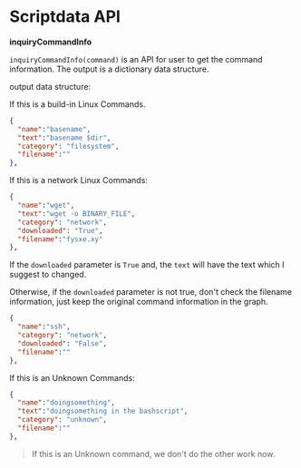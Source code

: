 # Scriptdata API

**inquiryCommandInfo**

`inquiryCommandInfo(command)` is an API for user to get the command information. The output is a dictionary data structure.

output data structure:

If this is a build-in Linux Commands.

```json
{
  "name":"basename",
  "text":"basename $dir",
  "category": "filesystem",
  "filename":""
},
```

If this is a network Linux Commands:

```json
{
  "name":"wget",
  "text":"wget -o BINARY_FILE",
  "category": "network",
  "downloaded": "True",
  "filename":"fysxe.xy"
},
```

If the `downloaded` parameter is `True` and, the `text` will have the text which I suggest to changed.

Otherwise, if the `downloaded` parameter is not true, don't check the filename information, just keep the original command information in the graph. 

```json
{
  "name":"ssh",
  "category": "network",
  "downloaded": "False",
  "filename":""
},
```

If this is an Unknown Commands:

```json
{
  "name":"doingsomething",
  "text":"doingsomething in the bashscript",
  "category": "unknown",
  "filename":""
},
```

> If this is an Unknown command, we don't do the other work now.